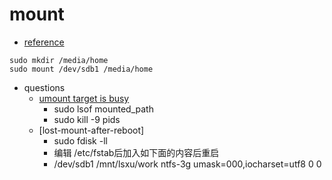 # mount
- [reference](https://www.cnblogs.com/wuxinyan/p/10082651.html)
```
sudo mkdir /media/home
sudo mount /dev/sdb1 /media/home
```
- questions
    - [umount target is busy ](https://www.cnblogs.com/ding2016/p/9605526.html)
        - sudo lsof mounted_path
        - sudo kill -9 pids
    - [lost-mount-after-reboot]
        - sudo fdisk -ll
        - 编辑 /etc/fstab后加入如下面的内容后重启
        - /dev/sdb1 /mnt/lsxu/work ntfs-3g umask=000,iocharset=utf8 0 0


